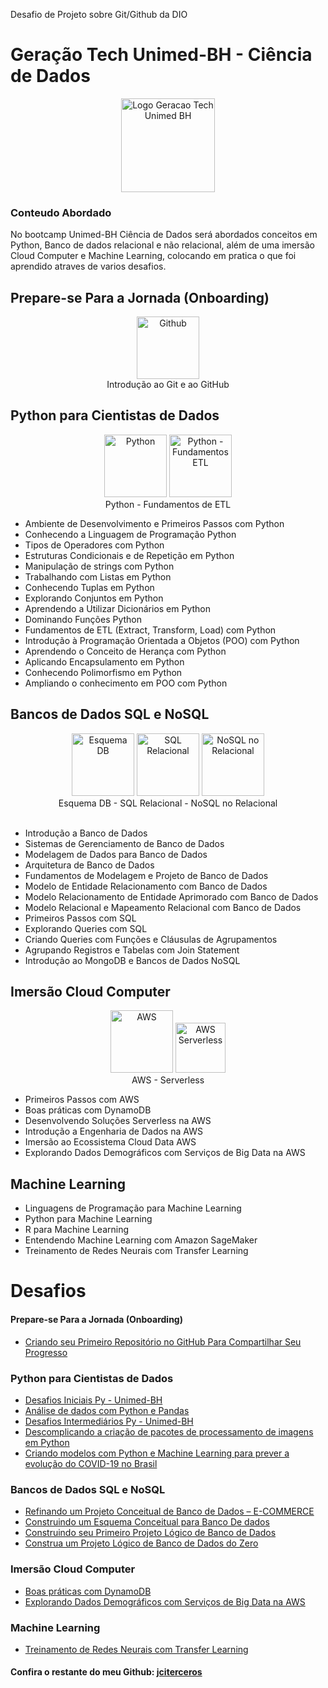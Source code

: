 Desafio de Projeto sobre Git/Github da DIO

# Geração Tech Unimed-BH - Ciência de Dados

<div align="center">
<img alt="Logo Geracao Tech Unimed BH" title="Logo Unimed BH" width="150px" src="https://github.com/jciterceros/Geracao-Tech-Unimed-BH-Ciencia-de-Dados/blob/main/imagens/Ciencias%20de%20Dados%20-%20UNIMED%20-%20BH.png">
</div>

### Conteudo Abordado

No bootcamp Unimed-BH Ciência de Dados será abordados conceitos em Python, Banco de dados relacional e não relacional, além de uma imersão Cloud Computer e Machine Learning, colocando em pratica o que foi aprendido atraves de varios desafios.

## Prepare-se Para a Jornada (Onboarding)

<div align="center">
<img alt="Github" title="Git/Github" width="100px" src="https://github.com/jciterceros/Geracao-Tech-Unimed-BH-Ciencia-de-Dados/blob/main/imagens/Github.webp">
<div>
Introdução ao Git e ao GitHub
</div>
</div>

## Python para Cientistas de Dados

<div align="center">
<img alt="Python" title="Python" width="100px" src="https://github.com/jciterceros/Geracao-Tech-Unimed-BH-Ciencia-de-Dados/blob/main/imagens/Python.webp">
<img alt="Python - Fundamentos ETL" title="Python - Fundamentos ETL" width="100px" src="https://github.com/jciterceros/Geracao-Tech-Unimed-BH-Ciencia-de-Dados/blob/main/imagens/Python%20-%20Fundamentos%20de%20ETL.webp">
<div>
Python - Fundamentos de ETL
</div>
</div>

-   Ambiente de Desenvolvimento e Primeiros Passos com Python
-   Conhecendo a Linguagem de Programação Python
-   Tipos de Operadores com Python
-   Estruturas Condicionais e de Repetição em Python
-   Manipulação de strings com Python
-   Trabalhando com Listas em Python
-   Conhecendo Tuplas em Python
-   Explorando Conjuntos em Python
-   Aprendendo a Utilizar Dicionários em Python
-   Dominando Funções Python
-   Fundamentos de ETL (Extract, Transform, Load) com Python
-   Introdução à Programação Orientada a Objetos (POO) com Python
-   Aprendendo o Conceito de Herança com Python
-   Aplicando Encapsulamento em Python
-   Conhecendo Polimorfismo em Python
-   Ampliando o conhecimento em POO com Python
    <br>

## Bancos de Dados SQL e NoSQL

<div align="center">
<img alt="Esquema DB" title="Esquema DB" width="100px" src="https://github.com/jciterceros/Geracao-Tech-Unimed-BH-Ciencia-de-Dados/blob/main/imagens/Esquema%20DB.webp">
<img alt="SQL Relacional" title="SQL Relacional" width="100px" src="https://github.com/jciterceros/Geracao-Tech-Unimed-BH-Ciencia-de-Dados/blob/main/imagens/SQL%20DB%20Relacional.webp">
<img alt="NoSQL no Relacional" title="NoSQL no Relacional" width="100px" src="https://github.com/jciterceros/Geracao-Tech-Unimed-BH-Ciencia-de-Dados/blob/main/imagens/DB%20NoSQL%20MongoDB.webp">
<div>
Esquema DB - SQL Relacional - NoSQL no Relacional
</div>
</div>
<br>

-   Introdução a Banco de Dados
-   Sistemas de Gerenciamento de Banco de Dados
-   Modelagem de Dados para Banco de Dados
-   Arquitetura de Banco de Dados
-   Fundamentos de Modelagem e Projeto de Banco de Dados
-   Modelo de Entidade Relacionamento com Banco de Dados
-   Modelo Relacionamento de Entidade Aprimorado com Banco de Dados
-   Modelo Relacional e Mapeamento Relacional com Banco de Dados
-   Primeiros Passos com SQL
-   Explorando Queries com SQL
-   Criando Queries com Funções e Cláusulas de Agrupamentos
-   Agrupando Registros e Tabelas com Join Statement
-   Introdução ao MongoDB e Bancos de Dados NoSQL

## Imersão Cloud Computer

<div align="center">
<div>
    <img alt="AWS" title="Imersão AWS" width="100px" src="https://github.com/jciterceros/Geracao-Tech-Unimed-BH-Ciencia-de-Dados/blob/main/imagens/AWS.png">
    <img alt="AWS Serverless" title="AWS Serverless" width="80px" src="https://github.com/jciterceros/Geracao-Tech-Unimed-BH-Ciencia-de-Dados/blob/main/imagens/AWS%20ServerLess.webp">
</div>
<div>
    AWS  -  Serverless
</div>
</div>

-   Primeiros Passos com AWS
-   Boas práticas com DynamoDB
-   Desenvolvendo Soluções Serverless na AWS
-   Introdução a Engenharia de Dados na AWS
-   Imersão ao Ecossistema Cloud Data AWS
-   Explorando Dados Demográficos com Serviços de Big Data na AWS

## Machine Learning

-   Linguagens de Programação para Machine Learning
-   Python para Machine Learning
-   R para Machine Learning
-   Entendendo Machine Learning com Amazon SageMaker
-   Treinamento de Redes Neurais com Transfer Learning
    <br>

# Desafios

#### Prepare-se Para a Jornada (Onboarding)

-   [Criando seu Primeiro Repositório no GitHub Para Compartilhar Seu Progresso](https://github.com/jciterceros/Geracao-Tech-Unimed-BH-Ciencia-de-Dados)

### Python para Cientistas de Dados

-   [Desafios Iniciais Py - Unimed-BH]()
-   [Análise de dados com Python e Pandas](https://github.com/jciterceros/Geracao-Tech-Unimed-BH-Ciencia-de-Dados/blob/main/Python%20para%20Cientistas%20de%20Dados/Analise%20de%20dados%20com%20Python%20e%20Pandas/Analise%20de%20dados%20com%20Pandas.ipynb)
-   [Desafios Intermediários Py - Unimed-BH]()
-   [Descomplicando a criação de pacotes de processamento de imagens em Python](https://github.com/jciterceros/Geracao-Tech-Unimed-BH-Ciencia-de-Dados/tree/main/Python%20para%20Cientistas%20de%20Dados/Descomplicando%20a%20cria%C3%A7%C3%A3o%20de%20pacotes%20de%20processamento%20de%20imagens%20em%20Python)
-   [Criando modelos com Python e Machine Learning para prever a evolução do COVID-19 no Brasil](https://github.com/jciterceros/Geracao-Tech-Unimed-BH-Ciencia-de-Dados/blob/main/Python%20para%20Cientistas%20de%20Dados/Criando%20modelos%20com%20Python%20e%20Machine%20Learning%20para%20prever%20a%20evolu%C3%A7%C3%A3o%20do%20COVID-19%20no%20Brasil/Analise%20COVID-19.ipynb)

### Bancos de Dados SQL e NoSQL

-   [Refinando um Projeto Conceitual de Banco de Dados – E-COMMERCE](https://github.com/jciterceros/Geracao-Tech-Unimed-BH-Ciencia-de-Dados/tree/main/Bancos%20de%20Dados%20SQL%20e%20NoSQL/Projeto%201%20-%20Refinando%20um%20Projeto%20Conceitual%20de%20Banco%20de%20Dados%20%E2%80%93%20E-COMMERCE)
-   [Construindo um Esquema Conceitual para Banco De dados](https://github.com/jciterceros/Geracao-Tech-Unimed-BH-Ciencia-de-Dados/tree/main/Bancos%20de%20Dados%20SQL%20e%20NoSQL/Projeto%202%20-%20Construindo%20um%20Esquema%20Conceitual%20para%20Banco%20De%20dados)
-   [Construindo seu Primeiro Projeto Lógico de Banco de Dados](https://github.com/jciterceros/Geracao-Tech-Unimed-BH-Ciencia-de-Dados/tree/main/Bancos%20de%20Dados%20SQL%20e%20NoSQL/Projeto%203%20-%20Construindo%20seu%20Primeiro%20Projeto%20L%C3%B3gico%20de%20Banco%20de%20Dados)
-   [Construa um Projeto Lógico de Banco de Dados do Zero](https://github.com/jciterceros/Geracao-Tech-Unimed-BH-Ciencia-de-Dados/tree/main/Bancos%20de%20Dados%20SQL%20e%20NoSQL/Projeto%204%20-%20Construa%20um%20Projeto%20L%C3%B3gico%20de%20Banco%20de%20Dados%20do%20Zero)

### Imersão Cloud Computer

-   [Boas práticas com DynamoDB]()
-   [Explorando Dados Demográficos com Serviços de Big Data na AWS]()

### Machine Learning

-   [Treinamento de Redes Neurais com Transfer Learning]()

#### Confira o restante do meu Github: [jciterceros](https://github.com/jciterceros/)
